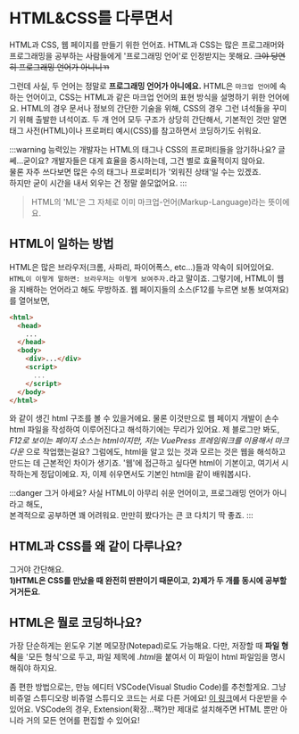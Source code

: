 # HTML&CSS를 다루면서

HTML과 CSS, 웹 페이지를 만들기 위한 언어죠.
HTML과 CSS는 많은 프로그래머와 프로그래밍을 공부하는 사람들에게 '프로그래밍 언어'로 인정받지는 못해요.
~~그야 당연히 프로그래밍 언어가 아니니ㄲ~~

그런데 사실, 두 언어는 정말로 **프로그래밍 언어가 아니에요.**
HTML은 `마크업 언어`에 속하는 언어이고, CSS는 HTML과 같은 마크업 언어의 표현 방식을 설명하기 위한 언어에요.
HTML의 경우 문서나 정보의 간단한 기술을 위해, CSS의 경우 그런 녀석들을 꾸미기 위해 출발한 녀석이죠.
두 개 언어 모두 구조가 상당히 간단해서, 기본적인 것만 알면 태그 사전(HTML)이나 프로퍼티 예시(CSS)를 참고하면서 코딩하기도 쉬워요.

:::warning 능력있는 개발자는 HTML의 태그나 CSS의 프로퍼티들을 암기하나요?
글쎄...굳이요? 개발자들은 대게 효율을 중시하는데, 그건 별로 효율적이지 않아요.  
물론 자주 쓰다보면 많은 수의 태그나 프로퍼티가 '외워진 상태'일 수는 있겠죠.  
하지만 굳이 시간을 내서 외우는 건 정말 쓸모없어요.
:::

> HTML의 'ML'은 그 자체로 이미 마크업-언어(Markup-Language)라는 뜻이에요.

## HTML이 일하는 방법

HTML은 많은 브라우저(크롬, 사파리, 파이어폭스, etc...)들과 약속이 되어있어요.
`HTML이 이렇게 말하면: 브라우저는 이렇게 보여주자.`라고 말이죠.
그렇기에, HTML이 웹을 지배하는 언어라고 해도 무방하죠. 웹 페이지들의 소스(F12를 누르면 보통 보여져요)를 열어보면,

```html
<html>
  <head>
    ...
  </head>
  <body>
    <div>...</div>
    <script>
      ...
    </script>
  </body>
</html>
```

와 같이 생긴 html 구조를 볼 수 있을거에요.
물론 이것만으로 웹 페이지 개발이 손수 html 파일을 작성하여 이루어진다고 해석하기에는 무리가 있어요.
제 블로그만 봐도, _F12로 보이는 페이지 소스는 html이지만, 저는 VuePress 프레임워크를 이용해서 마크다운_ 으로 작업했는걸요?
그럼에도, html을 알고 있는 것과 모르는 것은 웹을 해석하고 만드는 데 근본적인 차이가 생기죠.
'웹'에 접근하고 싶다면 html이 기본이고, 여기서 시작하는게 정답이에요. 자, 이제 쉬우면서도 기본인 html을 같이 배워봅시다.

:::danger 그거 아세요?
사실 HTML이 아무리 쉬운 언어이고, 프로그래밍 언어가 아니라고 해도,  
본격적으로 공부하면 꽤 어려워요. 만만히 봤다가는 큰 코 다치기 딱 좋죠.
:::

## HTML과 CSS를 왜 같이 다루나요?

그거야 간단해요.  
**1)HTML은 CSS를 만났을 때 완전히 딴판이기 때문이고**, **2)제가 두 개를 동시에 공부할거거든요**.

## HTML은 뭘로 코딩하나요?

가장 단순하게는 윈도우 기본 메모장(Notepad)로도 가능해요.
다만, 저장할 때 **파일 형식**을 '모든 형식'으로 두고, 파일 제목에 *.html*을 붙여서 이 파일이 html 파일임을 명시해줘야 하지요.

좀 편한 방법으로는, 만능 에디터 VSCode(Visual Studio Code)를 추천할게요.
그냥 비쥬얼 스튜디오랑 비쥬얼 스튜디오 코드는 서로 다른 거에요!
[이 링크](https://code.visualstudio.com/)에서 다운받을 수 있어요.
VSCode의 경우, Extension(확장...팩?)만 제대로 설치해주면 HTML 뿐만 아니라 거의 모든 언어를 편집할 수 있어요!
